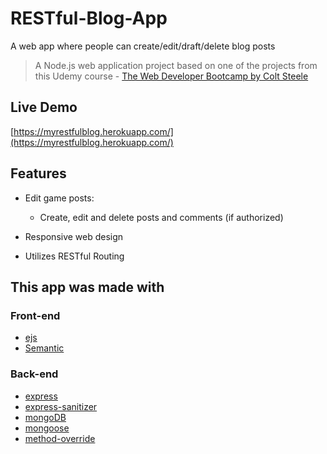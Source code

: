 # RESTful-Blog-App

A web app where people can create/edit/draft/delete blog posts

> A Node.js web application project based on one of the projects from this Udemy course - [The Web Developer Bootcamp by Colt Steele](https://www.udemy.com/the-web-developer-bootcamp/)

## Live Demo

[https://myrestfulblog.herokuapp.com/](https://myrestfulblog.herokuapp.com/)

## Features

* Edit game posts:

  * Create, edit and delete posts and comments (if authorized)

* Responsive web design

* Utilizes RESTful Routing 

## This app was made with

### Front-end

* [ejs](http://ejs.co/)
* [Semantic](https://semantic-ui.com/)

### Back-end
* [express](https://expressjs.com/)
* [express-sanitizer](https://github.com/markau/express-sanitizer)
* [mongoDB](https://www.mongodb.com/)
* [mongoose](http://mongoosejs.com/)
* [method-override](https://github.com/expressjs/method-override#method-override/)
